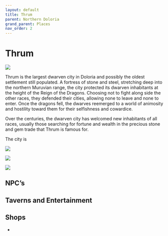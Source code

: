 ```yaml
---
layout: default
title: Thrum
parent: Northern Doloria
grand_parent: Places
nav_order: 2
---
```


# Thrum

![](/doloria/img/thrum.jpg)

Thrum is the largest dwarven city in Doloria and possibly the oldest settlement still populated. A fortress of stone and steel, stretching deep into the northern Muruvian range, the city protected its dwarven inhabitants at the height of the Reign of the Dragons. Choosing not to fight along side the other races, they defended their cities, allowing none to leave and none to enter. Once the dragons fell, the dwarves reemerged to a world of animosity and hostility toward them for their selfishness and cowardice.

Over the centuries, the dwarven city has welcomed new inhabitants of all races, usually those searching for fortune and wealth in the precious stone and gem trade that Thrum is famous for.

The city is 

![](/doloria/img/thrum_granite.png)

![](/doloria/img/thrum_silver.png)

![](/doloria/img/thrum_ruby.png)

## NPC’s



## Taverns and Entertainment



## Shops

* 
